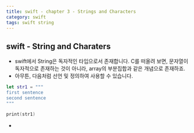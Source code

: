 ```yaml
---
title: swift - chapter 3 - Strings and Characters
category: swift
tags: swift string
---
```


## swift - String and Charaters

- swift에서 String은 독자적인 타입으로서 존재합니다. C를 떠올려 보면, 문자열이 독자적으로 존재하는 것이 아니라, array의 부분집합과 같은 개념으로 존재하죠. 
- 아무튼, 다음처럼 선언 및 정의하여 사용할 수 있습니다.

```swift
let str1 = """
first sentence
second sentence
"""

print(str1)
```

- 